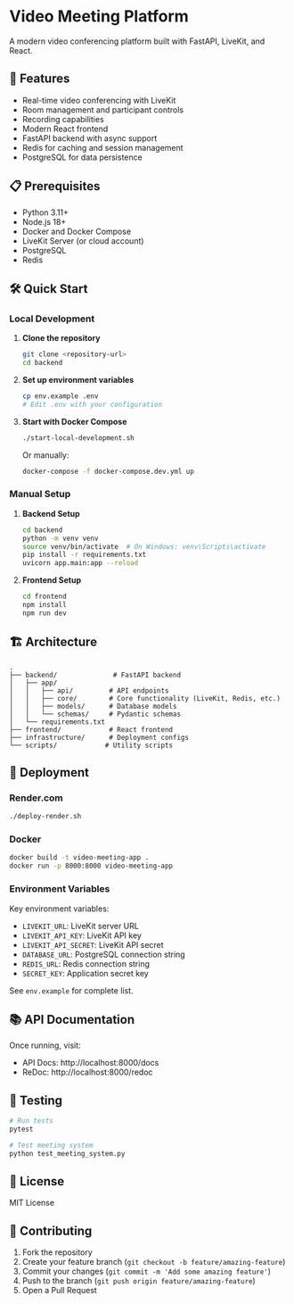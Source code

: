 # Video Meeting Platform

A modern video conferencing platform built with FastAPI, LiveKit, and React.

## 🚀 Features

- Real-time video conferencing with LiveKit
- Room management and participant controls
- Recording capabilities
- Modern React frontend
- FastAPI backend with async support
- Redis for caching and session management
- PostgreSQL for data persistence

## 📋 Prerequisites

- Python 3.11+
- Node.js 18+
- Docker and Docker Compose
- LiveKit Server (or cloud account)
- PostgreSQL
- Redis

## 🛠️ Quick Start

### Local Development

1. **Clone the repository**
   ```bash
   git clone <repository-url>
   cd backend
   ```

2. **Set up environment variables**
   ```bash
   cp env.example .env
   # Edit .env with your configuration
   ```

3. **Start with Docker Compose**
   ```bash
   ./start-local-development.sh
   ```

   Or manually:
   ```bash
   docker-compose -f docker-compose.dev.yml up
   ```

### Manual Setup

1. **Backend Setup**
   ```bash
   cd backend
   python -m venv venv
   source venv/bin/activate  # On Windows: venv\Scripts\activate
   pip install -r requirements.txt
   uvicorn app.main:app --reload
   ```

2. **Frontend Setup**
   ```bash
   cd frontend
   npm install
   npm run dev
   ```

## 🏗️ Architecture

```
.
├── backend/              # FastAPI backend
│   ├── app/
│   │   ├── api/         # API endpoints
│   │   ├── core/        # Core functionality (LiveKit, Redis, etc.)
│   │   ├── models/      # Database models
│   │   └── schemas/     # Pydantic schemas
│   └── requirements.txt
├── frontend/            # React frontend
├── infrastructure/      # Deployment configs
└── scripts/            # Utility scripts
```

## 🚀 Deployment

### Render.com
```bash
./deploy-render.sh
```

### Docker
```bash
docker build -t video-meeting-app .
docker run -p 8000:8000 video-meeting-app
```

### Environment Variables

Key environment variables:
- `LIVEKIT_URL`: LiveKit server URL
- `LIVEKIT_API_KEY`: LiveKit API key
- `LIVEKIT_API_SECRET`: LiveKit API secret
- `DATABASE_URL`: PostgreSQL connection string
- `REDIS_URL`: Redis connection string
- `SECRET_KEY`: Application secret key

See `env.example` for complete list.

## 📚 API Documentation

Once running, visit:
- API Docs: http://localhost:8000/docs
- ReDoc: http://localhost:8000/redoc

## 🧪 Testing

```bash
# Run tests
pytest

# Test meeting system
python test_meeting_system.py
```

## 📝 License

MIT License

## 🤝 Contributing

1. Fork the repository
2. Create your feature branch (`git checkout -b feature/amazing-feature`)
3. Commit your changes (`git commit -m 'Add some amazing feature'`)
4. Push to the branch (`git push origin feature/amazing-feature`)
5. Open a Pull Request 